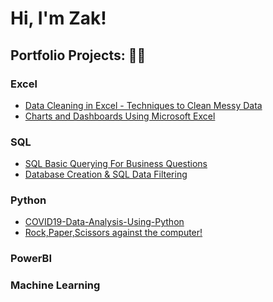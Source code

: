 <h1>Hi, I'm Zak! </h1>

<h2>Portfolio Projects: 👨‍💻 </h2>

<h3>Excel</h3>
<ul>
  <li><a href="https://github.com/ZakCowleyHilton/Data-Cleaning-in-Excel---Techniques-to-Clean-Messy-Data/blob/main/README.md">Data Cleaning in Excel - Techniques to Clean Messy Data</a></li>
  <li><a href="https://github.com/ZakCowleyHilton/Charts-and-Dashboards-Using-Microsoft-Excel/blob/main/README.md">Charts and Dashboards Using Microsoft Excel</a></li>
</ul>
<h3>SQL</h3>
<ul>
  <li><a href="https://github.com/ZakCowleyHilton/SQL-Basic-Querying/blob/main/README.md">SQL Basic Querying For Business Questions</a></li>
  <li><a href="https://github.com/ZakCowleyHilton/SQL-Basic-Querying/blob/main/README.md">Database Creation & SQL Data Filtering</a></li>
</ul>
<h3>Python</h3>
<ul>
  <li><a href="https://github.com/ZakCowleyHilton/COVID19-Data-Analysis-Using-Python/blob/main/pythonDataCovid/covid19%20data%20analysis%20notebook.ipynb">COVID19-Data-Analysis-Using-Python</a></li>
  <li><a href="https://github.com/ZakCowleyHilton/Rock-Paper-Scissors/blob/main/README.md">Rock,Paper,Scissors against the computer!</a></li>
</ul>
  

<h3>PowerBI</h3>
<ul>
  <!-- <li><a href=""></a></li>-->
   
</ul>
  
<h3>Machine Learning</h3>
<ul>
  <!-- <li><a href=""></a></li>-->
   
</ul>




<!--
**joshmadakor1/joshmadakor1** is a ✨ _special_ ✨ repository because its `README.md` (this file) appears on your GitHub profile.

Here are some ideas to get you started:

- 🔭 I’m currently working on ...
- 🌱 I’m currently learning ...
- 👯 I’m looking to collaborate on ...
- 🤔 I’m looking for help with ...
- 💬 Ask me about ...
- 📫 How to reach me: ...
- 😄 Pronouns: ...
- ⚡ Fun fact: ...
-->
